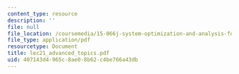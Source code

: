 ```yaml
---
content_type: resource
description: ''
file: null
file_location: /coursemedia/15-066j-system-optimization-and-analysis-for-manufacturing-summer-2003/407143d4965c8ae08b62c4be766a43db_lec21_advanced_topics.pdf
file_type: application/pdf
resourcetype: Document
title: lec21_advanced_topics.pdf
uid: 407143d4-965c-8ae0-8b62-c4be766a43db
---
```

